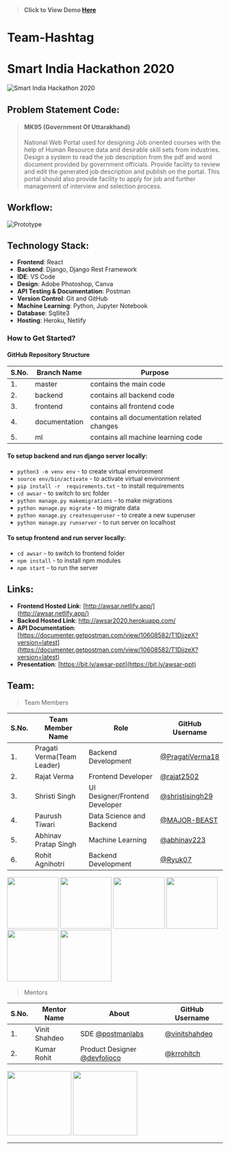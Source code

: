 > **Click to View Demo [Here](https://awsar.netlify.app/)**

# Team-Hashtag
# Smart India Hackathon 2020

![Smart India Hackathon 2020](https://static.wixstatic.com/media/b49d96_e1c665e094fe4d81818b1fdc4dd8da48~mv2.png)

## Problem Statement Code: 
> #### MK95 (Government Of Uttarakhand)
> National Web Portal used for designing Job oriented courses with the help of Human Resource data and desirable skill sets from industries. Design a system to read the job description from the pdf and word document provided by government officials. Provide facility to review and edit the generated job description and publish on the portal. This portal should also provide facility to apply for job and further management of interview and selection process.

## Workflow:
![Prototype](https://user-images.githubusercontent.com/42115530/89172505-6093bd00-d5a0-11ea-9cf7-13dacf0e804b.png)

## Technology Stack:
- **Frontend**: React
- **Backend**: Django, Django Rest Framework
- **IDE**: VS Code
- **Design**: Adobe Photoshop, Canva
- **API Testing & Documentation**: Postman
- **Version Control**: Git and GitHub
- **Machine Learning**: Python, Jupyter Notebook
- **Database**: Sqllite3
- **Hosting**: Heroku, Netlify

### How to Get Started?

#### GitHub Repository Structure

| S.No. | Branch Name | Purpose |
| --------------- | --------------- | --------------- |
| 1. | master | contains the main code  |
| 2. | backend | contains all backend code |
| 3. | frontend | contains all frontend code |
| 4. | documentation | contains all documentation related changes |
| 5. | ml | contains all machine learning code |


#### To setup backend and run django server locally:
- `python3 -m venv env` - to create virtual environment
- `source env/bin/activate` - to activate virtual environment
- `pip install -r  requirements.txt` - to install requirements
- `cd awsar` - to switch to src folder
- `python manage.py makemigrations` - to make migrations
- `python manage.py migrate` - to migrate data
- `python manage.py createsuperuser` - to create a new superuser
- `python manage.py runserver` - to run server on localhost


#### To setup frontend and run server locally:
- `cd awsar` - to switch to frontend folder
- `npm install` - to install npm modules
- `npm start` - to run the server

## Links:
- **Frontend Hosted Link**: [http://awsar.netlify.app/](http://awsar.netlify.app/)
- **Backed Hosted Link**: [http://awsar2020.herokuapp.com/ ](http://awsar2020.herokuapp.com/)
- **API Documentation**: [https://documenter.getpostman.com/view/10608582/T1DjjzeX?version=latest](https://documenter.getpostman.com/view/10608582/T1DjjzeX?version=latest)
- **Presentation**: [https://bit.ly/awsar-ppt](https://bit.ly/awsar-ppt)

## Team:

> Team Members

| S.No. | Team Member Name | Role | GitHub Username |
| --------------- | --------------- | --------------- | --------------- |
| 1. | Pragati Verma(Team Leader) | Backend Development | [@PragatiVerma18](https://github.com/PragatiVerma18) |
| 2. | Rajat Verma | Frontend Developer| [@rajat2502](https://github.com/rajat2502)  |
| 3. | Shristi Singh | UI Designer/Frontend Developer | [@shristisingh29](https://github.com/shristisingh29)  |
| 4. | Paurush Tiwari | Data Science and Backend | [@MAJOR-BEAST](https://github.com/MAJOR-BEAST) |
| 5. | Abhinav Pratap Singh | Machine Learning  | [@abhinav223](https://github.com/abhinav223) |
| 6. |  Rohit Agnihotri| Backend Development | [@Ryuk07](https://github.com/Ryuk07) |

<img src="https://avatars2.githubusercontent.com/u/42115530?s=460&u=a6f9c19a67bcc69645824c5dabf75b80f22a2dc0&v=4" width=120px height=120px /></a>
<img src="https://avatars1.githubusercontent.com/u/42200276?s=460&u=d30b504999e77c96e9d81f057df96f540a38ce27&v=4" width=120px height=120px /></a>
<img src="https://avatars2.githubusercontent.com/u/44435610?s=460&u=1c974e0f0ad901fbcef1d82063939e8352e08aaf&v=4" width=120px height=120px /></a>
<img src="https://avatars2.githubusercontent.com/u/42709277?s=460&u=a7137b4d22e086023b6e4565dec15322841e939d&v=4" width=120px height=120px /></a>
<img src="https://avatars0.githubusercontent.com/u/41802554?s=400&v=4" width=120px height=120px /></a>
<img src="https://avatars0.githubusercontent.com/u/55892562?s=460&u=cc87bb15161ea0589aea39aee325be33199014db&v=4" width=120px height=120px /></a>


> Mentors

| S.No. | Mentor Name | About | GitHub Username |
| --------------- | --------------- | --------------- | --------------- |
| 1. | Vinit Shahdeo | SDE [@postmanlabs](https://github.com/postmanlabs)  | [@vinitshahdeo](https://github.com/vinitshahdeo)  |
| 2. | Kumar Rohit | Product Designer [@devfolioco](https://github.com/devfolioco) | [@krrohitch](https://github.com/krrohitch)  |

<img src="https://avatars1.githubusercontent.com/u/20594326?s=400&u=d9109b16e2ef1ac0ffc1ac95129870ff151831cd&v=4" width=150px height=150px /></a> 
<img src="https://avatars0.githubusercontent.com/u/22885068?s=460&u=afbb1e8924888dd9bc531fd69d0962e2784a484a&v=4" width=150px height=150px /></a>

---
